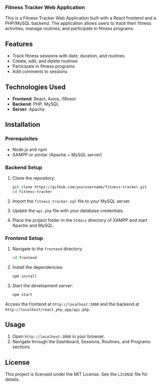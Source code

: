 ### Fitness Tracker Web Application

This is a Fitness Tracker Web Application built with a React frontend and a PHP/MySQL backend. The application allows users to track their fitness activities, manage routines, and participate in fitness programs.

## Features

- Track fitness sessions with date, duration, and routines
- Create, edit, and delete routines
- Participate in fitness programs
- Add comments to sessions

## Technologies Used

- **Frontend**: React, Axios, i18next
- **Backend**: PHP, MySQL
- **Server**: Apache

## Installation

### Prerequisites

- Node.js and npm
- XAMPP or similar (Apache + MySQL server)

### Backend Setup

1. Clone the repository:
   ```sh
   git clone https://github.com/yourusername/fitness-tracker.git
   cd fitness-tracker
   ```

2. Import the `fitness_tracker.sql` file to your MySQL server.

3. Update the `api.php` file with your database credentials.

4. Place the project folder in the `htdocs` directory of XAMPP and start Apache and MySQL.

### Frontend Setup

1. Navigate to the `frontend` directory:
   ```sh
   cd frontend
   ```

2. Install the dependencies:
   ```sh
   npm install
   ```

3. Start the development server:
   ```sh
   npm start
   ```

Access the frontend at `http://localhost:3000` and the backend at `http://localhost/react_php_app/api.php`.

## Usage

1. Open `http://localhost:3000` in your browser.
2. Navigate through the Dashboard, Sessions, Routines, and Programs sections.

## License

This project is licensed under the MIT License. See the `LICENSE` file for details.
